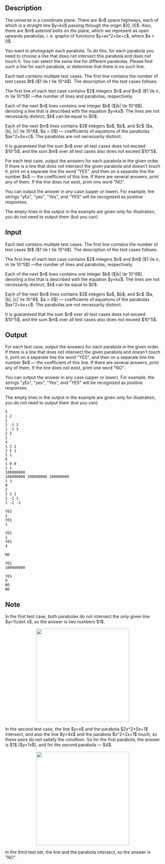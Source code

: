 ## Description

<div><p>The universe is a coordinate plane. There are $n$ space highways, each of which is a straight line $y=kx$ passing through the origin $(0, 0)$. Also, there are $m$ asteroid belts on the plane, which we represent as open upwards parabolas, i.&nbsp;e. graphs of functions $y=ax^2+bx+c$, where $a &gt; 0$.</p><p>You want to photograph each parabola. To do this, for each parabola you need to choose a line that does not intersect this parabola and does not touch it. You can select the same line for different parabolas. Please find such a line for each parabola, or determine that there is no such line.</p></div><div class="input-specification"><p>Each test contains multiple test cases. The first line contains the number of test cases $t$ ($1 \le t \le 10^4$). The description of the test cases follows.</p><p>The first line of each test case contains $2$ integers $n$ and $m$ ($1 \le n, m \le 10^5$)&nbsp;—the number of lines and parabolas, respectively.</p><p>Each of the next $n$ lines contains one integer $k$ ($|k| \le 10^8$), denoting a line that is described with the equation $y=kx$. The lines are not necessarily distinct, $k$ can be equal to $0$.</p><p>Each of the next $m$ lines contains $3$ integers $a$, $b$, and $c$ ($a, |b|, |c| \le 10^8$, $a &gt; 0$)&nbsp;— coefficients of equations of the parabolas $ax^2+bx+c$. The parabolas are not necessarily distinct.</p><p>It is guaranteed that the sum $n$ over all test cases does not exceed $10^5$, and the sum $m$ over all test cases also does not exceed $10^5$.</p></div><div class="output-specification"><p>For each test case, output the answers for each parabola in the given order. If there is a line that does not intersect the given parabola and doesn't touch it, print on a separate line the word "<span class="tex-font-style-tt">YES</span>", and then on a separate line the number $k$&nbsp;— the coefficient of this line. If there are several answers, print any of them. If the line does not exist, print one word "<span class="tex-font-style-tt">NO</span>".</p><p>You can output the answer in any case (upper or lower). For example, the strings "<span class="tex-font-style-tt">yEs</span>", "<span class="tex-font-style-tt">yes</span>", "<span class="tex-font-style-tt">Yes</span>", and "<span class="tex-font-style-tt">YES</span>" will be recognized as positive responses.</p><p>The empty lines in the output in the example are given only for illustration, you do not need to output them (but you can).</p></div>

## Input

<p>Each test contains multiple test cases. The first line contains the number of test cases $t$ ($1 \le t \le 10^4$). The description of the test cases follows.</p><p>The first line of each test case contains $2$ integers $n$ and $m$ ($1 \le n, m \le 10^5$)&nbsp;—the number of lines and parabolas, respectively.</p><p>Each of the next $n$ lines contains one integer $k$ ($|k| \le 10^8$), denoting a line that is described with the equation $y=kx$. The lines are not necessarily distinct, $k$ can be equal to $0$.</p><p>Each of the next $m$ lines contains $3$ integers $a$, $b$, and $c$ ($a, |b|, |c| \le 10^8$, $a &gt; 0$)&nbsp;— coefficients of equations of the parabolas $ax^2+bx+c$. The parabolas are not necessarily distinct.</p><p>It is guaranteed that the sum $n$ over all test cases does not exceed $10^5$, and the sum $m$ over all test cases also does not exceed $10^5$.</p>

## Output

<p>For each test case, output the answers for each parabola in the given order. If there is a line that does not intersect the given parabola and doesn't touch it, print on a separate line the word "<span class="tex-font-style-tt">YES</span>", and then on a separate line the number $k$&nbsp;— the coefficient of this line. If there are several answers, print any of them. If the line does not exist, print one word "<span class="tex-font-style-tt">NO</span>".</p><p>You can output the answer in any case (upper or lower). For example, the strings "<span class="tex-font-style-tt">yEs</span>", "<span class="tex-font-style-tt">yes</span>", "<span class="tex-font-style-tt">Yes</span>", and "<span class="tex-font-style-tt">YES</span>" will be recognized as positive responses.</p><p>The empty lines in the output in the example are given only for illustration, you do not need to output them (but you can).</p>





```input1|2,3,4,5,11,12,13,17,18,19,20,21,22
5
1 2
1
1 -1 2
1 -1 3
2 2
1
4
1 2 1
2 5 1
1 1
0
1 0 0
1 1
100000000
100000000 100000000 100000000
2 3
0
2
2 2 1
1 -2 1
1 -2 -1
```




```output1
YES
1
YES
1

YES
1
YES
4

NO

YES
100000000

YES
0
NO
NO
```



## Note

<p>In the first test case, both parabolas do not intersect the only given line $y=1\cdot x$, so the answer is two numbers $1$.</p><center> <img class="tex-graphics" src="file://hCl8pJ01.png" style="max-width: 100.0%;max-height: 100.0%;" width="302px"> </center><p>In the second test case, the line $y=x$ and the parabola $2x^2+5x+1$ intersect, and also the line $y=4x$ and the parabola $x^2+2x+1$ touch, so these pairs do not satisfy the condition. So for the first parabola, the answer is $1$ ($y=1x$), and for the second parabola&nbsp;— $4$.</p><center> <img class="tex-graphics" src="file://5gEeNcYJ.png" style="max-width: 100.0%;max-height: 100.0%;" width="302px"> </center><p>In the third test set, the line and the parabola intersect, so the answer is "<span class="tex-font-style-tt">NO</span>".</p>
